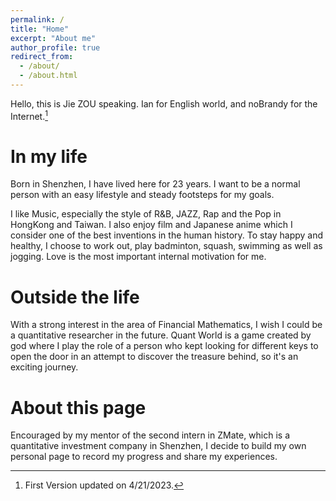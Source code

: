 ```yaml
---
permalink: /
title: "Home"
excerpt: "About me"
author_profile: true
redirect_from: 
  - /about/
  - /about.html
---
```


Hello, this is Jie ZOU speaking. Ian for English world, and noBrandy for the Internet.[^1]

In my life
======
Born in Shenzhen, I have lived here for 23 years. I want to be a normal person with an easy lifestyle and steady footsteps for my goals. 

I like Music, especially the style of R&B, JAZZ, Rap and the Pop in HongKong and Taiwan. I also enjoy film and Japanese anime which I consider one of the best inventions in the human history. To stay happy and healthy, I choose to work out, play badminton, squash, swimming as well as jogging. Love is the most important internal motivation for me.

Outside the life
======
With a strong interest in the area of Financial Mathematics, I wish I could be a quantitative researcher in the future. Quant World is a game created by god where I play the role of a person who kept looking for different keys to open the door in an attempt to discover the treasure behind, so it's an exciting journey.

About this page
======
Encouraged by my mentor of the second intern in ZMate, which is a quantitative investment company in Shenzhen, I decide to build my own personal page to record my progress and share my experiences.

[^1]: First Version updated on 4/21/2023.
